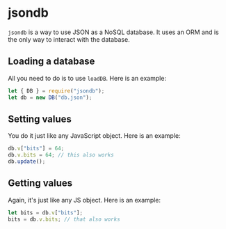 # jsondb

`jsondb` is a way to use JSON as a NoSQL database. It uses an ORM and is the only way to interact with the database.

## Loading a database

All you need to do is to use `loadDB`. Here is an example:

```javascript
let { DB } = require("jsondb");
let db = new DB("db.json");
```

## Setting values

You do it just like any JavaScript object. Here is an example:

```javascript
db.v["bits"] = 64;
db.v.bits = 64; // this also works
db.update();
```

## Getting values

Again, it's just like any JS object. Here is an example:

```javascript
let bits = db.v["bits"];
bits = db.v.bits; // that also works
```
